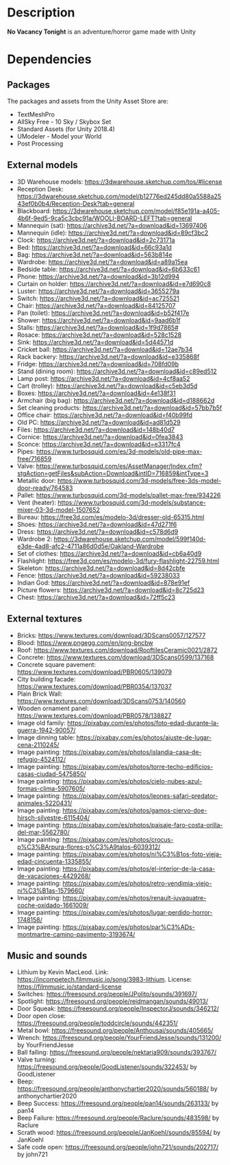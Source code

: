 # Description
**No Vacancy Tonight** is an adventure/horror game made with Unity

# Dependencies

## Packages
The packages and assets from the Unity Asset Store are:

 - TextMeshPro
 - AllSky Free - 10 Sky / Skybox Set
 - Standard Assets (for Unity 2018.4)
 - UModeler - Model your World
 - Post Processing

## External models
- 3D Warehouse models: https://3dwarehouse.sketchup.com/tos/#license
- Reception Desk: https://3dwarehouse.sketchup.com/model/b12776ed245dd80a5588a2543ef0b0b4/Reception-Desk?tab=general
- Blackboard: https://3dwarehouse.sketchup.com/model/f85e191a-a405-4b6f-9ed5-9ca5c3cbc91a/WOOLI-BOARD-LEFT?tab=general
- Mannequin (sat): https://archive3d.net/?a=download&id=13697406
- Mannequin (idle): https://archive3d.net/?a=download&id=89cf3bc2
- Clock: https://archive3d.net/?a=download&id=2c73171a
- Bed: https://archive3d.net/?a=download&id=66c93a1d
- Bag: https://archive3d.net/?a=download&id=563b814e
- Wardrobe: https://archive3d.net/?a=download&id=a89a15ea
- Bedside table: https://archive3d.net/?a=download&id=6b633c61
- Phone: https://archive3d.net/?a=download&id=3b12d994
- Curtain on holder: https://archive3d.net/?a=download&id=e7d690c8
- Luster: https://archive3d.net/?a=download&id=3655279a
- Switch: https://archive3d.net/?a=download&id=ac725521
- Chair: https://archive3d.net/?a=download&id=84125707
- Pan (toilet): https://archive3d.net/?a=download&id=b52f417e
- Shower: https://archive3d.net/?a=download&id=9aad6b1f
- Stalls: https://archive3d.net/?a=download&id=1f9d7865#
- Rosace: https://archive3d.net/?a=download&id=528c1528
- Sink: https://archive3d.net/?a=download&id=5d44571d
- Cricket ball: https://archive3d.net/?a=download&id=12ae7b34
- Rack backery: https://archive3d.net/?a=download&id=e335868f
- Fridge: https://archive3d.net/?a=download&id=708fd09b
- Stand (dining room): https://archive3d.net/?a=download&id=c89ed512
- Lamp post: https://archive3d.net/?a=download&id=4cf8aa52
- Cart (trolley): https://archive3d.net/?a=download&id=c5eb3d5d 
- Boxes: https://archive3d.net/?a=download&id=4e138f31
- Armchair (big bag): https://archive3d.net/?a=download&id=d188662d 
- Set cleaning products: https://archive3d.net/?a=download&id=57bb7b5f
- Office chair: https://archive3d.net/?a=download&id=f40b99fd 
- Old PC: https://archive3d.net/?a=download&id=ad81d529 
- Files: https://archive3d.net/?a=download&id=148b40d7 
- Cornice: https://archive3d.net/?a=download&id=0fea3843 
- Sconce: https://archive3d.net/?a=download&id=e3317fc4 
- Pipes: https://www.turbosquid.com/es/3d-models/old-pipe-max-free/716859
- Valve: https://www.turbosquid.com/es/AssetManager/Index.cfm?stgAction=getFiles&subAction=Download&intID=716859&intType=3 
- Metallic door: https://www.turbosquid.com/3d-models/free-3ds-model-door-ready/764583 
- Pallet: https://www.turbosquid.com/3d-models/pallet-max-free/934226
- Vent (heater): https://www.turbosquid.com/3d-models/substance-mixer-03-3d-model-1507652
- Bureau: https://free3d.com/es/modelo-3d/dresser-old-65315.html 
- Shoes: https://archive3d.net/?a=download&id=47d271f6
- Dress: https://archive3d.net/?a=download&id=c578d6d9
- Wardrobe 2: https://3dwarehouse.sketchup.com/model/599f140d-e3de-4ad8-afc2-4711a86d0d5e/Oakland-Wardrobe
- Set of clothes: https://archive3d.net/?a=download&id=cb6a40d9
- Flashlight: https://free3d.com/es/modelo-3d/fury-flashlight-22759.html
- Skeleton: https://archive3d.net/?a=download&id=8d42cbfe 
- Fence: https://archive3d.net/?a=download&id=59238033
- Indian God: https://archive3d.net/?a=download&id=878e91ef
- Picture flowers: https://archive3d.net/?a=download&id=8c725d23
- Chest: https://archive3d.net/?a=download&id=72ff5c23

## External textures 
- Bricks: https://www.textures.com/download/3DScans0057/127577
- Blood: https://www.pngegg.com/en/png-bncbw
- Roof: https://www.textures.com/download/RooftilesCeramic0021/2872
- Concrete: https://www.textures.com/download/3DScans0599/137168
- Concrete square pavement: https://www.textures.com/download/PBR0605/139079
- City building facade: https://www.textures.com/download/PBR0354/137037 
- Plain Brick Wall: https://www.textures.com/download/3DScans0753/140560 
- Wooden ornament panel: https://www.textures.com/download/PBR0578/138827
- Image old family: https://pixabay.com/es/photos/foto-edad-durante-la-guerra-1942-90057/
- Image dinning table: https://pixabay.com/es/photos/ajuste-de-lugar-cena-2110245/
- Image painting: https://pixabay.com/es/photos/islandia-casa-de-refugio-4524112/
- Image painting: https://pixabay.com/es/photos/torre-techo-edificios-casas-ciudad-5475850/
- Image painting: https://pixabay.com/es/photos/cielo-nubes-azul-formas-clima-5907605/
- Image painting: https://pixabay.com/es/photos/leones-safari-predator-animales-5220431/
- Image painting: https://pixabay.com/es/photos/gamos-ciervo-doe-hirsch-silvestre-6115404/
- Image painting: https://pixabay.com/es/photos/paisaje-faro-costa-orilla-del-mar-5562780/
- Image painting: https://pixabay.com/es/photos/crocus-p%C3%BArpura-flores-p%C3%A9talos-6039312/
- Image painting: https://pixabay.com/es/photos/ni%C3%B1os-foto-vieja-edad-cincuenta-1335855/
- Image painting: https://pixabay.com/es/photos/el-interior-de-la-casa-de-vacaciones-4429268/
- Image painting: https://pixabay.com/es/photos/retro-vendimia-viejo-ni%C3%B1as-1579660/ 
- Image painting: https://pixabay.com/es/photos/renault-juvaquatre-coche-oxidado-1661009/ 
- Image painting: https://pixabay.com/es/photos/lugar-perdido-horror-1748158/ 
- Image painting: https://pixabay.com/es/photos/par%C3%ADs-montmartre-camino-pavimento-3193674/ 



## Music and sounds
- Lithium by Kevin MacLeod. Link: https://incompetech.filmmusic.io/song/3983-lithium. License: https://filmmusic.io/standard-license
-  Switches: https://freesound.org/people/JPolito/sounds/391697/
- Spotlight: https://freesound.org/people/reidmangan/sounds/49013/
- Door Squeak: https://freesound.org/people/InspectorJ/sounds/346212/ 
- Door open close: https://freesound.org/people/toddcircle/sounds/442351/
- Metal bowl: https://freesound.org/people/Anthousai/sounds/405665/
- Wrench: https://freesound.org/people/YourFriendJesse/sounds/131200/ by YourFriendJesse
- Ball falling: https://freesound.org/people/nektaria909/sounds/393767/
- Valve turning: https://freesound.org/people/GoodListener/sounds/322453/ by GoodListener
- Beep: https://freesound.org/people/anthonychartier2020/sounds/560188/ by anthonychartier2020
- Beep Success: https://freesound.org/people/pan14/sounds/263133/ by pan14
- Beep Failure: https://freesound.org/people/Raclure/sounds/483598/ by Raclure
- Scrath wood: https://freesound.org/people/JanKoehl/sounds/85594/ by JanKoehl
- Safe code open: https://freesound.org/people/john721/sounds/202717/ by john721
